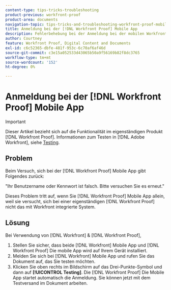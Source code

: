 ```yaml
---
content-type: tips-tricks-troubleshooting
product-previous: workfront-proof
product-area: documents
navigation-topic: tips-tricks-and-troubleshooting-workfront-proof-mobile
title: Anmeldung bei der [!DNL Workfront Proof] Mobile App
description: Fehlerbehebung bei der Anmeldung bei der mobilen Workfront-Proof-App.
author: Courtney
feature: Workfront Proof, Digital Content and Documents
exl-id: c6c52365-dbfe-481f-953c-6c70af6af46d
source-git-commit: c3e15a052533d43065b50a9f56169b82f8dc3765
workflow-type: tm+mt
source-wordcount: '152'
ht-degree: 0%

---
```


# Anmeldung bei der [!DNL Workfront Proof] Mobile App

>[!IMPORTANT]
>
>Dieser Artikel bezieht sich auf die Funktionalität im eigenständigen Produkt [!DNL Workfront Proof]. Informationen zum Testen in [!DNL Adobe Workfront], siehe [Testing](../../../review-and-approve-work/proofing/proofing.md).

## Problem

Beim Versuch, sich bei der [!DNL Workfront Proof] Mobile App gibt Folgendes zurück:

&quot;Ihr Benutzername oder Kennwort ist falsch. Bitte versuchen Sie es erneut.&quot;

Dieses Problem tritt auf, wenn Sie [!DNL Workfront Proof] Mobile App allein, weil sie versucht, sich bei einer eigenständigen [!DNL Workfront Proof] nicht das mit Workfront integrierte System.

## Lösung

Bei Verwendung von [!DNL Workfront] &amp; [!DNL Workfront Proof],

1. Stellen Sie sicher, dass beide [!DNL Workfront] Mobile App und [!DNL Workfront Proof] Die mobile App wird auf Ihrem Gerät installiert.
1. Melden Sie sich bei [!DNL Workfront] Mobile App und rufen Sie das Dokument auf, das Sie testen möchten.
1. Klicken Sie oben rechts im Bildschirm auf das Drei-Punkte-Symbol und dann auf **[!UICONTROL Testing]**.
Die [!DNL Workfront Proof] Die Mobile App startet automatisch die Anmeldung.
Sie können jetzt mit dem Testversand im Dokument arbeiten.
